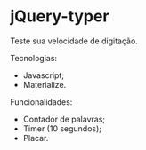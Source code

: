 # jQuery-typer

Teste sua velocidade de digitação.

Tecnologias:

 - Javascript;
 - Materialize.

Funcionalidades:

 - Contador de palavras;
 - Timer (10 segundos);
 - Placar.